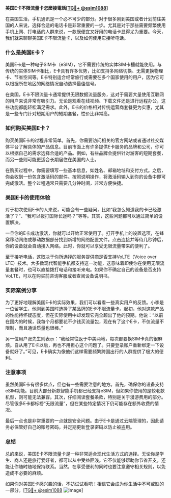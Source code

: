 **美国E卡不限流量卡怎麽接電話[[TG💪+ @esim1088](https://t.me/s/esim1088)]**

在美国生活，手机通讯是一个必不可少的部分。对于很多刚到美国或者计划前往美国的人来说，选择合适的电话卡是非常重要的一步。尤其是对于那些需要频繁使用手机上网、打电话的人群来说，一款既便宜又好用的电话卡显得尤为重要。今天，我们就来聊聊美国E卡不限流量卡，以及如何使用它接听电话。

### 什么是美国E卡？

美国E卡是一种电子SIM卡（eSIM），它不需要传统的实体SIM卡槽就能使用。与传统的实体SIM卡相比，E卡具有许多优势，比如支持多网络切换、无需更换物理卡、节省空间等。E卡特别适合经常旅行或需要在多个国家使用的用户，因为它可以根据所在地区的网络情况自动选择最佳信号。

在美国，E卡不限流量卡通常提供无限数据流量服务，这对于需要大量使用互联网的用户来说非常有吸引力。无论是观看在线视频、下载文件还是进行远程办公，这些功能都能轻松满足需求。此外，E卡的价格相对传统运营商套餐更为实惠，尤其是一些专门针对短期用户的短期套餐，性价比非常高。

### 如何购买美国E卡？

购买美国E卡的过程非常简单。首先，你需要访问相关的官方网站或者通过社交媒体平台了解具体的产品信息。目前市面上有许多提供E卡服务的品牌和公司，你可以根据自己的需求选择合适的产品。例如，有些品牌会提供针对游客的短期套餐，而另一些则可能更适合长期居住在美国的人士。

在购买过程中，你需要填写一些基本信息，如姓名、邮箱地址和支付方式。之后，你会收到一份包含激活码的邮件。按照说明操作，将激活码输入到你的设备中即可完成激活。整个过程通常只需要几分钟时间，非常方便快捷。

### 美国E卡的使用体验

对于初次使用E卡的人来说，可能会有一些疑问，比如“我怎么知道我的卡已经激活了？”、“我可以拨打国际长途吗？”等等。其实，这些问题都可以通过简单的设置解决。

一旦你的E卡成功激活，你就可以开始正常使用了。打开手机上的设置选项，在蜂窝移动网络或移动数据部分找到新增的网络配置文件。点击连接并等待几秒钟后，你的设备就会自动接入网络。此时，你就可以享受无限流量带来的便利了。

至于接听电话，这取决于你所选择的服务提供商是否支持VoLTE（Voice over LTE）技术。大多数现代智能手机都支持这一功能，这意味着即使你在使用无限流量套餐时，也可以直接拨打电话和接听来电。如果你不确定自己的设备是否支持VoLTE，可以在购买前咨询客服或者查阅设备说明书。

### 实际案例分享

为了更好地理解美国E卡的实际效果，我们可以看看一些真实用户的反馈。小李是一位留学生，他刚到美国时选择了某品牌的E卡不限流量卡。起初，他对这款产品的性能持怀疑态度，但在实际使用中却发现它完全超出了他的预期。他说：“以前在国内的时候，我每个月都要花不少钱买流量包，现在有了这个E卡，不仅流量不限制，而且通话质量也很棒。”

另一位用户张先生则表示：“我经常往返于中美两地，每次都要换SIM卡真的很麻烦。自从用了E卡以后，再也不用担心这个问题了。只要登录账户重新绑定一下设备就好了。”可见，E卡确实为像他们这样需要频繁跨国出行的人群提供了极大的便利。

### 注意事项

虽然美国E卡有很多优点，但也有一些需要注意的地方。首先，确保你的设备支持eSIM功能。目前大部分新款智能手机都已经支持eSIM，但如果你使用的是较老款机型，则可能无法兼容。其次，仔细阅读套餐条款，特别是关于漫游费用的部分。尽管很多E卡都标榜“无限流量”，但在某些特定情况下仍可能存在额外收费的情况。

最后一点也是非常重要的一点就是安全问题。由于E卡是通过云端管理的，因此请务必保管好自己的账号密码，并定期更新登录密码以防止被盗用。

### 总结

总的来说，美国E卡不限流量卡是一种非常适合现代生活方式的选择。无论你是学生、商人还是旅行爱好者，都可以从中受益匪浅。它不仅能够帮助你节省开支，还能让你随时随地保持联系。当然，在享受便利的同时也要注意遵守相关规则，以免造成不必要的麻烦。

如果你对美国E卡感兴趣的话，不妨试试看吧！相信它会成为你生活中不可或缺的一部分。[[TG💪+ @esim1088](https://t.me/s/esim1088) ![Image](https://i.postimg.cc/4NQfJmqS/Snipaste-2025-05-13-00-14-12.png)]